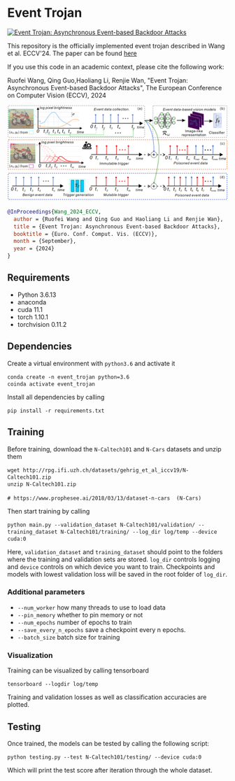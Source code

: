 # Event Trojan

[![Event Trojan: Asynchronous Event-based
Backdoor Attacks](resources/motivation.png)](https://github.com/rfww/EventTrojan)

This repository is the officially implemented event trojan 
described in Wang et al. ECCV'24. 
The paper can be found [here](https://arxiv.org/pdf/2407.06838)

If you use this code in an academic context, please cite the following work:

Ruofei Wang, Qing Guo,Haoliang Li, Renjie Wan, 
"Event Trojan: Asynchronous Event-based Backdoor Attacks", 
The European Conference on Computer Vision (ECCV), 2024

![Framework](resources/framework.png)
```bibtex
@InProceedings{Wang_2024_ECCV,
  author = {Ruofei Wang and Qing Guo and Haoliang Li and Renjie Wan},
  title = {Event Trojan: Asynchronous Event-based Backdoor Attacks},
  booktitle = {Euro. Conf. Comput. Vis. (ECCV)},
  month = {September},
  year = {2024}
}
```

## Requirements

* Python 3.6.13
* anaconda
* cuda 11.1
* torch 1.10.1
* torchvision 0.11.2

## Dependencies
Create a virtual environment with `python3.6` and activate it

    conda create -n event_trojan python=3.6
    coinda activate event_trojan

Install all dependencies by calling 

    pip install -r requirements.txt
   
## Training
Before training, download the `N-Caltech101` and `N-Cars` datasets and unzip them

    wget http://rpg.ifi.uzh.ch/datasets/gehrig_et_al_iccv19/N-Caltech101.zip 
    unzip N-Caltech101.zip

    # https://www.prophesee.ai/2018/03/13/dataset-n-cars  (N-Cars)
    
Then start training by calling

    python main.py --validation_dataset N-Caltech101/validation/ --training_dataset N-Caltech101/training/ --log_dir log/temp --device cuda:0

Here, `validation_dataset` and `training_dataset` should point to the folders where the training and validation sets are stored.
`log_dir` controls logging and `device` controls on which device you want to train. Checkpoints and models with lowest validation loss will be saved in the root folder of `log_dir`.


### Additional parameters 
* `--num_worker` how many threads to use to load data
* `--pin_memory` whether to pin memory or not
* `--num_epochs` number of epochs to train
* `--save_every_n_epochs` save a checkpoint every n epochs.
* `--batch_size` batch size for training

### Visualization

Training can be visualized by calling tensorboard

    tensorboard --logdir log/temp

Training and validation losses as well as classification accuracies are plotted. 

## Testing
Once trained, the models can be tested by calling the following script:

    python testing.py --test N-Caltech101/testing/ --device cuda:0

Which will print the test score after iteration through the whole dataset.

    
